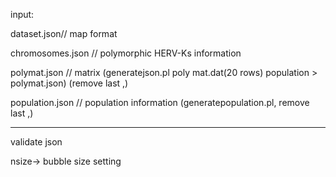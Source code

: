 input:

dataset.json//  map format 

chromosomes.json // polymorphic HERV-Ks information

polymat.json // matrix (generatejson.pl poly mat.dat(20 rows) population > polymat.json) (remove last ,) 

population.json // population information (generatepopulation.pl, remove last ,) 

-------------------------------

validate json

nsize-> bubble size setting
